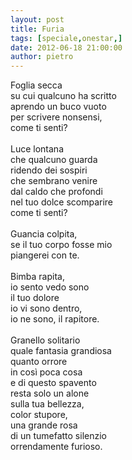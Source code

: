 ```yaml
---
layout: post
title: Furia
tags: [speciale,onestar,]
date: 2012-06-18 21:00:00
author: pietro
---
```

Foglia secca<br/>su cui qualcuno ha scritto<br/>aprendo un buco vuoto<br/>per scrivere nonsensi,<br/>come ti senti?<br/><br/>Luce lontana<br/>che qualcuno guarda<br/>ridendo dei sospiri<br/>che sembrano venire<br/>dal caldo che profondi<br/>nel tuo dolce scomparire<br/>come ti senti?<br/><br/>Guancia colpita,<br/>se il tuo corpo fosse mio<br/>piangerei con te.<br/><br/>Bimba rapita,<br/>io sento vedo sono<br/>il tuo dolore<br/>io vi sono dentro,<br/>io ne sono, il rapitore.<br/><br/>Granello solitario<br/>quale fantasia grandiosa<br/>quanto orrore<br/>in così poca cosa<br/>e di questo spavento<br/>resta solo un alone<br/>sulla tua bellezza,<br/>color stupore,<br/>una grande rosa<br/>di un tumefatto silenzio<br/>orrendamente furioso.
